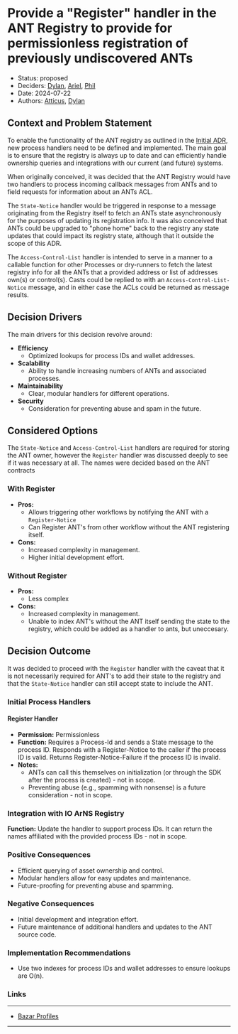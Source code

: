 # Provide a "Register" handler in the ANT Registry to provide for permissionless registration of previously undiscovered ANTs

- Status: proposed
- Deciders: [Dylan], [Ariel], [Phil]
- Date: 2024-07-22
- Authors: [Atticus], [Dylan]

## Context and Problem Statement

To enable the functionality of the ANT registry as outlined in the [Initial
ADR], new process handlers need to be defined and implemented. The main goal is to
ensure that the registry is always up to date and can efficiently handle ownership
queries and integrations with our current (and future) systems.

When originally conceived, it was decided that the ANT Registry would have two
handlers to process incoming callback messages from ANTs and to field requests
for information about an ANTs ACL.

The `State-Notice` handler would be triggered in response to a message
originating from the Registry itself to fetch an ANTs state asynchronously for
the purposes of updating its registration info. It was also conceived that ANTs
could be upgraded to "phone home" back to the registry any state updates that
could impact its registry state, although that it outside the scope of this ADR.

The `Access-Control-List` handler is intended to serve in a manner to a callable
function for other Processes or dry-runners to fetch the latest registry info
for all the ANTs that a provided address or list of addresses own(s) or
control(s). Casts could be replied to with an `Access-Control-List-Notice`
message, and in either case the ACLs could be returned as message results.

## Decision Drivers

The main drivers for this decision revolve around:

- **Efficiency**
  - Optimized lookups for process IDs and wallet addresses.
- **Scalability**
  - Ability to handle increasing numbers of ANTs and associated processes.
- **Maintainability**
  - Clear, modular handlers for different operations.
- **Security**
  - Consideration for preventing abuse and spam in the future.

## Considered Options

The `State-Notice` and `Access-Control-List` handlers are required for storing
the ANT owner, however the `Register` handler was discussed deeply to see if it
was necessary at all. The names were decided based on the ANT contracts

### With Register

- **Pros:**
  - Allows triggering other workflows by notifying the ANT with a
    `Register-Notice`
  - Can Register ANT's from other workflow without the ANT registering itself.
- **Cons:**
  - Increased complexity in management.
  - Higher initial development effort.

### Without Register

- **Pros:**
  - Less complex
- **Cons:**
  - Increased complexity in management.
  - Unable to index ANT's without the ANT itself sending the state to the
    registry, which could be added as a handler to ants, but uneccesary.

## Decision Outcome

It was decided to proceed with the `Register` handler with the caveat that it is
not necessarily required for ANT's to add their state to the registry and that
the `State-Notice` handler can still accept state to include the ANT.

### Initial Process Handlers

#### Register Handler

- **Permission:** Permissionless
- **Function:** Requires a Process-Id and sends a State message to the process
  ID. Responds with a Register-Notice to the caller if the process ID is valid.
  Returns Register-Notice-Failure if the process ID is invalid.
- **Notes:**
  - ANTs can call this themselves on initialization (or through the SDK after
    the process is created) - not in scope.
  - Preventing abuse (e.g., spamming with nonsense) is a future consideration -
    not in scope.

### Integration with IO ArNS Registry

**Function:** Update the handler to support process IDs. It can return the names
affiliated with the provided process IDs - not in scope.

### Positive Consequences

- Efficient querying of asset ownership and control.
- Modular handlers allow for easy updates and maintenance.
- Future-proofing for preventing abuse and spamming.

### Negative Consequences

- Initial development and integration effort.
- Future maintenance of additional handlers and updates to the ANT source code.

### Implementation Recommendations

- Use two indexes for process IDs and wallet addresses to ensure lookups are
  O(n).

### Links

---

- [Bazar Profiles](https://github.com/permaweb/ao-permaweb/tree/main/services/profiles)

---

[Initial ADR]: (1.md)
[ADR Template]: (https://adr.github.io/)
[Atticus]: (https://github.com/atticusofsparta)
[Dylan]: (https://github.com/dtfiedler)
[Ariel]: (https://github.com/arielmelendez)
[Phil]: (https://github.com/vilenarios)
